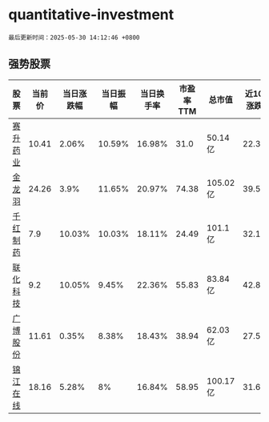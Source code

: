 # quantitative-investment

`最后更新时间：2025-05-30 14:12:46 +0800`

## 强势股票

|股票|当前价|当日涨跌幅|当日振幅|当日换手率|市盈率TTM|总市值|近10日涨跌幅|
|----|----|----|----|----|----|----|----|
|[赛升药业](https://xueqiu.com/S/SZ300485)|10.41|2.06%|10.59%|16.98%|31.0|50.14亿|22.33%|
|[金龙羽](https://xueqiu.com/S/SZ002882)|24.26|3.9%|11.65%|20.97%|74.38|105.02亿|39.51%|
|[千红制药](https://xueqiu.com/S/SZ002550)|7.9|10.03%|10.03%|18.11%|24.49|101.1亿|32.11%|
|[联化科技](https://xueqiu.com/S/SZ002250)|9.2|10.05%|9.45%|22.36%|55.83|83.84亿|42.86%|
|[广博股份](https://xueqiu.com/S/SZ002103)|11.61|0.35%|8.38%|18.43%|38.94|62.03亿|27.58%|
|[锦江在线](https://xueqiu.com/S/SH600650)|18.16|5.28%|8%|16.84%|58.95|100.17亿|31.69%|
